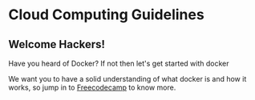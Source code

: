 # Cloud Computing Guidelines
## Welcome Hackers!
Have you heard of Docker?
If not then let's get started with docker

We want you to have a solid understanding of what docker is and how it works, so jump in to [Freecodecamp](https://www.freecodecamp.org/news/docker-devops-course/) to know more.

